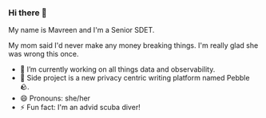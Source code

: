 ### Hi there 👋

My name is Mavreen and I'm a Senior SDET. 

My mom said I'd never make any money breaking things. I'm really glad she was wrong this once.

- 🔭 I’m currently working on all things data and observability. 
- 🌱 Side project is a new privacy centric writing platform named Pebble 🪨.
- 😄 Pronouns: she/her
- ⚡ Fun fact: I'm an advid scuba diver!
